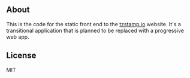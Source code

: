 ## About

This is the code for the static front end to the [tzstamp.io](https://tzstamp.io) website.
It's a transitional application that is planned to be replaced with a progressive web app.

## License

MIT
